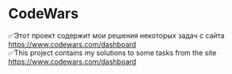 # CodeWars
:white_check_mark:Этот проект содержит мои решения некоторых задач с сайта https://www.codewars.com/dashboard  
:white_check_mark:This project contains my solutions to some tasks from the site https://www.codewars.com/dashboard
